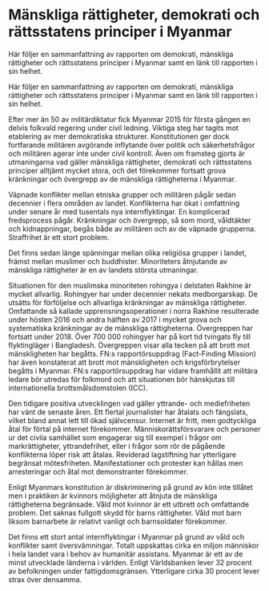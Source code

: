 # Mänskliga rättigheter, demokrati och rättsstatens principer i Myanmar

Här följer en sammanfattning av rapporten om demokrati, mänskliga rättigheter och rättsstatens principer i Myanmar samt en länk till rapporten i sin helhet.

Här följer en sammanfattning av rapporten om demokrati, mänskliga rättigheter och rättsstatens principer i Myanmar samt en länk till rapporten i sin helhet.

Efter mer än 50 av militärdiktatur fick Myanmar 2015 för första gången en delvis folkvald regering under civil ledning. Viktiga steg har tagits mot etablering av mer demokratiska strukturer. Konstitutionen ger dock fortfarande militären avgörande inflytande över politik och säkerhetsfrågor och militären agerar inte under civil kontroll. Även om framsteg gjorts är utmaningarna vad gäller mänskliga rättigheter, demokrati och rättsstatens principer alltjämt mycket stora, och det förekommer fortsatt grova kränkningar och övergrepp av de mänskliga rättigheterna i Myanmar.

Väpnade konflikter mellan etniska grupper och militären pågår sedan decennier i flera områden av landet. Konflikterna har ökat i omfattning under senare år med tusentals nya internflyktingar. En komplicerad fredsprocess pågår. Kränkningar och övergrepp, så som mord, våldtäkter och kidnappningar, begås både av militären och av de väpnade grupperna. Straffrihet är ett stort problem.

Det finns sedan länge spänningar mellan olika religiösa grupper i landet, främst mellan muslimer och buddhister. Minoriteters åtnjutande av mänskliga rättigheter är en av landets största utmaningar.

Situationen för den muslimska minoriteten rohingya i delstaten Rakhine är mycket allvarlig. Rohingyer har under decennier nekats medborgarskap. De utsätts för förföljelse och allvarliga kränkningar av mänskliga rättigheter. Omfattande så kallade upprensningsoperationer i norra Rakhine resulterade under hösten 2016 och andra hälften av 2017 i mycket grova och systematiska kränkningar av de mänskliga rättigheterna. Övergreppen har fortsatt under 2018. Över 700 000 rohingyer har på kort tid tvingats fly till flyktingläger i Bangladesh. Övergreppen visar alla tecken på att brott mot mänskligheten har begåtts. FN:s rapportörsuppdrag (Fact-Finding Mission) har även konstaterat att brott mot mänskligheten och krigsförbrytelser begåtts i Myanmar. FN:s rapportörsuppdrag har vidare framhållit att militära ledare bör utredas för folkmord och att situationen bör hänskjutas till internationella brottsmålsdomstolen (ICC).

Den tidigare positiva utvecklingen vad gäller yttrande- och mediefriheten har vänt de senaste åren. Ett flertal journalister har åtalats och fängslats, vilket bland annat lett till ökad självcensur. Internet är fritt, men godtyckliga åtal för förtal på internet förekommer. Människorättsförsvarare och personer ur det civila samhället som engagerar sig till exempel i frågor om markrättigheter, yttrandefrihet, eller i frågor som rör de pågående konflikterna löper risk att åtalas. Reviderad lagstiftning har ytterligare begränsat mötesfriheten. Manifestationer och protester kan hållas men arresteringar och åtal mot demonstranter förekommer.

Enligt Myanmars konstitution är diskriminering på grund av kön inte tillåtet men i praktiken är kvinnors möjligheter att åtnjuta de mänskliga rättigheterna begränsade. Våld mot kvinnor är ett utbrett och omfattande problem. Det saknas fullgott skydd för barns rättigheter. Våld mot barn liksom barnarbete är relativt vanligt och barnsoldater förekommer.

Det finns ett stort antal internflyktingar i Myanmar på grund av våld och konflikter samt översvämningar. Totalt uppskattas cirka en miljon människor i hela landet vara i behov av humanitär assistans. Myanmar är ett av de minst utvecklade länderna i världen. Enligt Världsbanken lever 32 procent av befolkningen under fattigdomsgränsen. Ytterligare cirka 30 procent lever strax över densamma.
